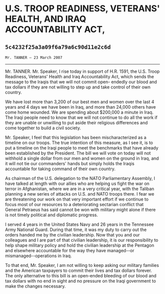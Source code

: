 # U.S. TROOP READINESS, VETERANS' HEALTH, AND IRAQ ACCOUNTABILITY ACT,
## `5c4232f25a3a09f6a79a6c90d11e2c6d`
`Mr. TANNER — 23 March 2007`

---


Mr. TANNER. Mr. Speaker, I rise today in support of H.R. 1591, the 
U.S. Troop Readiness, Veterans' Health and Iraq Accountability Act, 
which sends the message to the Iraqis that we will not commit open-
endedly our blood and tax dollars if they are not willing to step up 
and take control of their own country.

We have lost more than 3,200 of our best men and women over the last 
4 years and 4 days we have been in Iraq, and more than 24,000 others 
have come home wounded. We are spending about $200,000 a minute in 
Iraq. The Iraqi people need to know that we will not continue to do all 
the work if they are unable or unwilling to put aside their religious 
differences and come together to build a civil society.

Mr. Speaker, I feel that this legislation has been mischaracterized 
as a timeline on our troops. The true intention of this measure, as I 
see it, is to put a timeline on the Iraqi people to meet the benchmarks 
that have already been established by the President. The bill we will 
vote on today will not withhold a single dollar from our men and women 
on the ground in Iraq, and it will not tie our commanders' hands but 
simply holds the Iraqis accountable for taking command of their own 
country.

As chairman of the U.S. delegation to the NATO Parliamentary 
Assembly, I have talked at length with our allies who are helping us 
fight the war on terror in Afghanistan, where we are in a very critical 
year, with the Taliban planning a new series of attacks on U.S. and 
NATO troops there. I fear we are threatening our work on that very 
important effort if we continue to focus most of our resources to a 
deteriorating sectarian conflict that General Petraeus has said cannot 
be won with military might alone if there is not timely political and 
diplomatic progress.

I served 4 years in the United States Navy and 26 years in the 
Tennessee Army National Guard. During that time, it was my duty to 
carry out the orders handed me by the civilian leadership. Now that you 
and our colleagues and I are part of that civilian leadership, it is 
our responsibility to help shape military policy and hold the civilian 
leadership at the Pentagon and elsewhere accountable for the way they 
have managed--or mismanaged--operations in Iraq.

To that end, Mr. Speaker, I am not willing to keep asking our 
military families and the American taxpayers to commit their lives and 
tax dollars forever. The only alternative to this bill is an open-ended 
bleeding of our blood and tax dollars with no end in sight and no 
pressure on the Iraqi government to make the changes necessary.